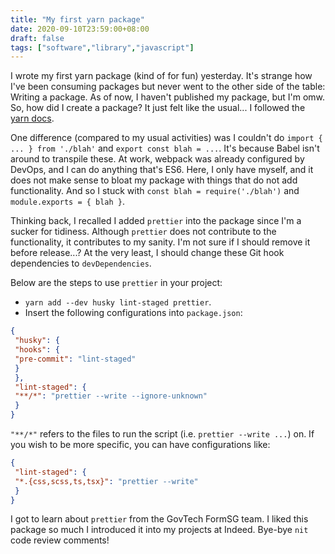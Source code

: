 ```yaml
---
title: "My first yarn package"
date: 2020-09-10T23:59:00+08:00
draft: false
tags: ["software","library","javascript"]
---
```

I wrote my first yarn package (kind of for fun) yesterday. It's strange how I've been consuming packages but never went to the other side of the table: Writing a package. As of now, I haven't published my package, but I'm omw. So, how did I create a package? It just felt like the usual... I followed the [yarn docs](https://classic.yarnpkg.com/en/docs/creating-a-package/).

One difference (compared to my usual activities) was I couldn't do `import { ... } from './blah'` and `export const blah = ...`. It's because Babel isn't around to transpile these. At work, webpack was already configured by DevOps, and I can do anything that's ES6. Here, I only have myself, and it does not make sense to bloat my package with things that do not add functionality. And so I stuck with `const blah = require('./blah')` and `module.exports = { blah }`.

Thinking back, I recalled I added `prettier` into the package since I'm a sucker for tidiness. Although `prettier` does not contribute to the functionality, it contributes to my sanity. I'm not sure if I should remove it before release...? At the very least, I should change these Git hook dependencies to `devDependencies`.

Below are the steps to use `prettier` in your project:

- `yarn add --dev husky lint-staged prettier`.
- Insert the following configurations into `package.json`:

```json
{
 "husky": {
 "hooks": {
 "pre-commit": "lint-staged"
 }
 },
 "lint-staged": {
 "**/*": "prettier --write --ignore-unknown"
 }
}
```

`"**/*"` refers to the files to run the script (i.e. `prettier --write ...`) on. If you wish to be more specific, you can have configurations like:

```json
{
 "lint-staged": {
 "*.{css,scss,ts,tsx}": "prettier --write"
 }
}
```

I got to learn about `prettier` from the GovTech FormSG team. I liked this package so much I introduced it into my projects at Indeed. Bye-bye `nit` code review comments!
